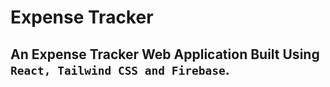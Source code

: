 # Expense Tracker
## An Expense Tracker Web Application Built Using ```React, Tailwind CSS and Firebase```.
